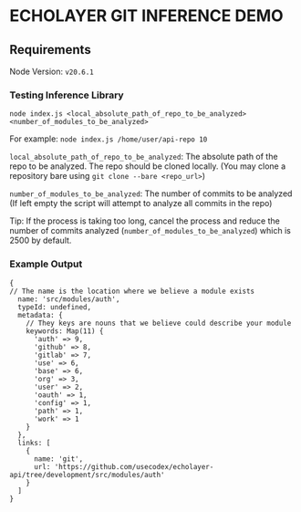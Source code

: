 # ECHOLAYER GIT INFERENCE DEMO

## Requirements
Node Version: `v20.6.1`

### Testing Inference Library
`node index.js <local_absolute_path_of_repo_to_be_analyzed> <number_of_modules_to_be_analyzed>`

For example: `node index.js /home/user/api-repo 10`

`local_absolute_path_of_repo_to_be_analyzed`: The absolute path of the repo to be analyzed. The repo should be cloned locally. (You may clone a repository bare using `git clone --bare <repo_url>`)

`number_of_modules_to_be_analyzed`: The number of commits to be analyzed (If left empty the script will attempt to analyze all commits in the repo)

Tip: If the process is taking too long, cancel the process and reduce the number of commits analyzed (`number_of_modules_to_be_analyzed`) which is 2500 by default.

### Example Output
```
{
// The name is the location where we believe a module exists
  name: 'src/modules/auth', 
  typeId: undefined,
  metadata: {
	// They keys are nouns that we believe could describe your module
    keywords: Map(11) {
      'auth' => 9,
      'github' => 8,
      'gitlab' => 7,
      'use' => 6,
      'base' => 6,
      'org' => 3,
      'user' => 2,
      'oauth' => 1,
      'config' => 1,
      'path' => 1,
      'work' => 1
    }
  },
  links: [
    {
      name: 'git',
      url: 'https://github.com/usecodex/echolayer-api/tree/development/src/modules/auth'
    }
  ]
}
```
